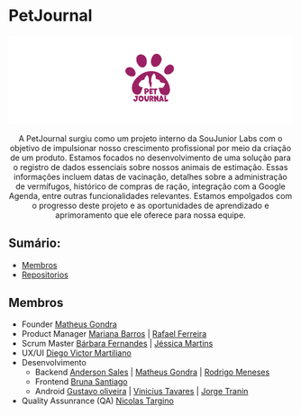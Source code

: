 # PetJournal 
![Details web](logo-petjournal.png)

<p align="center">A PetJournal surgiu como um projeto interno da SouJunior Labs com o objetivo de impulsionar nosso crescimento profissional por meio da criação de um produto. Estamos focados no desenvolvimento de uma solução para o registro de dados essenciais sobre nossos animais de estimação. Essas informações incluem datas de vacinação, detalhes sobre a administração de vermífugos, histórico de compras de ração, integração com a Google Agenda, entre outras funcionalidades relevantes. Estamos empolgados com o progresso deste projeto e as oportunidades de aprendizado e aprimoramento que ele oferece para nossa equipe.</p>


## Sumário: 
 - [Membros](#membros)
 - [Repositorios](https://github.com/orgs/PetJournal/repositories)

## Membros
- Founder [Matheus Gondra](https://www.linkedin.com/in/matheus-gondra-a187a81a3/)
- Product Manager [Mariana Barros](https://www.linkedin.com/in/barrosmmoura/) | [Rafael Ferreira](https://www.linkedin.com/in/raafaferreira/)
- Scrum Master [Bárbara Fernandes]() | [Jéssica Martins]()
- UX/UI  [Diego Victor Martiliano](https://www.linkedin.com/in/diegovictormartiliano/)
- Desenvolvimento 
   - Backend [Anderson Sales](https://www.linkedin.com/in/joseandersonsales/) | [Matheus Gondra](https://www.linkedin.com/in/matheus-gondra-a187a81a3/) | [Rodrigo Meneses](https://www.linkedin.com/in/rodrigofmeneses/)
   - Frontend [Bruna Santiago](https://www.linkedin.com/in/bruna-santiago-/)
   - Android [Gustavo oliveira](https://www.linkedin.com/in/gusoliveira21/) | [Vinicius Tavares](https://github.com/N0stalgiaUltra) | [Jorge Tranin](https://www.linkedin.com/in/antonio-jorge-garcia-tranin-1566b91a2/)  
- Quality Assunrance (QA) [Nicolas Targino](https://www.linkedin.com/in/nicolas-targino/) 
